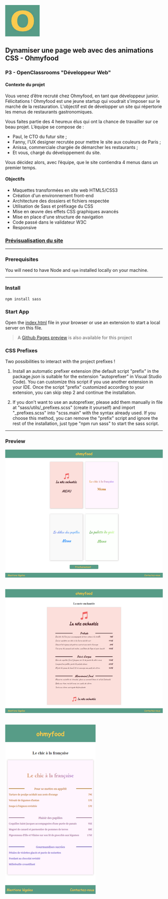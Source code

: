 ![Ohmyfood Icon](/public/img/favicon.png)

## Dynamiser une page web avec des animations CSS - Ohmyfood

### P3 - OpenClassrooms "Développeur Web"

#### Contexte du projet

Vous venez d’être recruté chez Ohmyfood, en tant que développeur junior. Félicitations ! Ohmyfood est une jeune startup qui voudrait s'imposer sur le marché de la restauration. L'objectif est de développer un site qui répertorie les menus de restaurants gastronomiques.

Vous faites partie des 4 heureux élus qui ont la chance de travailler sur ce beau projet. L’équipe se compose de :

- Paul, le CTO du futur site ;
- Fanny, l’UX designer recrutée pour mettre le site aux couleurs de Paris ;
- Anissa, commerciale chargée de démarcher les restaurants ;
- Et vous, chargé du développement du site.

Vous décidez alors, avec l’équipe, que le site contiendra 4 menus dans un premier temps.

#### Objectifs

- Maquettes transformées en site web HTML5/CSS3
- Création d'un environnement front-end
- Architecture des dossiers et fichiers respectée
- Utilisation de Sass et préfixage du CSS
- Mise en œuvre des effets CSS graphiques avancés
- Mise en place d'une structure de navigation
- Code passé dans le validateur W3C
- Responsive

### [Prévisualisation du site](https://alex-pqn.github.io/Ohmyfood-ocr_dw/)

---

### Prerequisites

You will need to have Node and `npm` installed locally on your machine.

---

### Install

```
npm install sass
```

### Start App

Open the [index.html](/index.html) file in your browser or use an extension to start a local server on this file.

> A [Github Pages preview](https://alex-pqn.github.io/Ohmyfood-ocr_dw/) is also available for this project

### CSS Prefixes

Two possibilities to interact with the project prefixes !

1. Install an automatic prefixer extension (the default script "prefix" in the package.json is suitable for the extension "autoprefixer" in Visual Studio Code).
   You can customize this script if you use another extension in your IDE.
   Once the script "prefix" customized according to your extension, you can skip step 2 and continue the installation.

2. If you don't want to use an autoprefixer, please add them manually in file at "sass/utils/\_prefixes.scss" (create it yourself) and import "\_prefixes.scss" into "scss.main" with the syntax already used.
   If you choose this method, you can remove the "prefix" script and ignore the rest of the installation, just type "npm run sass" to start the sass script.

---

### Preview

![Ohmyfood accueil](/public/img/Ohmyfood.png)
<br/>
<br/>
<br/>
![Ohmyfood carte](/public/img/Ohmyfood%20Responsive%202.png)
<br/>
<br/>
<br/>
![Ohmyfood carte responsive](/public/img/Ohmyfood%20Responsive.png)
